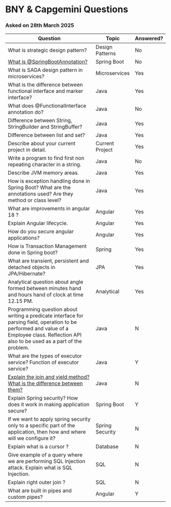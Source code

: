# BNY & Capgemini Questions
### Asked on 28th March 2025
| Question                                                                                                                                                                                      | Topic          |Answered?|
|-----------------------------------------------------------------------------------------------------------------------------------------------------------------------------------------------|----------------|---------|
| What is strategic design pattern?                                                                                                                                                             | Design Patterns |No|
| [What is @SpringBootAnnotation?](https://docs.spring.io/spring-boot/docs/2.0.x/reference/html/using-boot-using-springbootapplication-annotation.html)                                         | Spring Boot    |No|
| What is SAGA design pattern in microservices?                                                                                                                                                 | Microservices  |Yes|
| What is the difference between functional interface and marker interface?                                                                                                                     | Java           |Yes|
| What does @FunctionalInterface annotation do?                                                                                                                                                 | Java           |No|
| Difference between String, StringBuilder and StringBuffer?                                                                                                                                    | Java           |Yes|
| Difference between list and set?                                                                                                                                                              | Java           |Yes|
| Describe about your current project in detail.                                                                                                                                                | Current Project |Yes|
| Write a program to find first non repeating character in a string.                                                                                                                            | Java           |No|
| Describe JVM memory areas.                                                                                                                                                                    | Java           |Yes|
| How is exception handling done in Spring Boot? What are the annotations used? Are they method or class level?                                                                                 | Java           |Yes|
| What are improvements in angular 18 ?                                                                                                                                                         | Angular        |Yes|
| Explain Angular lifecycle.                                                                                                                                                                    | Angular        |Yes|
| How do you secure angular applications?                                                                                                                                                       | Angular        |Yes|
 | How is Transaction Management done in Spring boot?                                                                                                                                            | Spring         | Yes|
| What are transient, persistent and detached objects in JPA/Hibernate?                                                                                                                         | JPA            | Yes|
| Analytical question about angle formed between minutes hand and hours hand of clock at time 12.15 PM.                                                                                         | Analytical     |Yes|
| Programming question about writing a predicate interface for parsing field, operation to be performed and value of a Employee class. Reflection API also to be used as a part of the problem. | Java           | N |
 | What are the types of executor service? Function of executor service?                                                                                                                         | Java           | Y|
| [Explain the join and yield method? What is the difference between them?](https://www.geeksforgeeks.org/java-concurrency-yield-sleep-and-join-methods/)                                                                                                                   | Java           | N |
| Explain Spring security? How does it work in making application secure?| Spring Boot    | Y |
| If we want to apply spring security only to a specific part of the application, then how and where will we configure it? | Spring Security | N |
| Explain what is a cursor ? | Database       | N |
| Give example of a query where we are performing SQL Injection attack. Explain what is SQL Injection. | SQL | N |
| Explain right outer join ? | SQL | N |
 | What are built in pipes and custom pipes? | Angular | Y |
